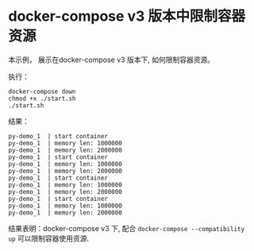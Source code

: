 # docker-compose v3 版本中限制容器资源

本示例， 展示在docker-compose v3 版本下, 如何限制容器资源。

执行：

```
docker-compose down
chmod +x ./start.sh 
./start.sh
```

结果：

```
py-demo_1  | start container
py-demo_1  | memory len: 1000000
py-demo_1  | memory len: 2000000
py-demo_1  | start container
py-demo_1  | memory len: 1000000
py-demo_1  | memory len: 2000000
py-demo_1  | start container
py-demo_1  | memory len: 1000000
py-demo_1  | memory len: 2000000
py-demo_1  | start container
py-demo_1  | memory len: 1000000
py-demo_1  | memory len: 2000000

```

结果表明：docker-compose v3 下, 配合 `docker-compose --compatibility  up` 可以限制容器使用资源.

  